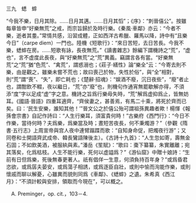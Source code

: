 三九　蟋　蟀

“今我不樂，日月其除。……日月其邁。……日月其慆”；《序》：“刺晉僖公”。按雖每章皆申“好樂無荒”之戒，而宗旨歸於及時行樂。《秦風·車鄰》亦云：“今者不樂，逝者其耋。”常情共感，沿習成體，正如西洋古希臘、羅馬以降，詩中有“且樂今日”（carpe diem）一門也。陸機《短歌行》：“來日苦短，去日苦長。今我不樂，蟋蟀在房。……短歌有詠，長夜無荒。”《讀書雜志》餘編下謂機詩之“荒”，“虚也”，言不虚度此長夜，與“好樂無荒”之“荒”異義。竊謂言各有當。“好樂無荒”之“荒”猶“色荒”、“禽荒”，謂惑溺也；《莊子·繕性》論“樂全”云：“今寄去則不樂，由是觀之，雖樂未嘗不荒也；故曰喪己於物，失性於俗”，與“全”相對，則“荒”謂“喪”、“失”，即亡耗也；《楚辭·招魂》：“娱酒不廢，沉日夜些”，“廢”者止也，謂酣飲不輟，夜以繼日，“荒”亦“廢”也，則機句作通宵無罷歇解亦得，不須添“度”字以足成“虚”字之意。機詩之旨爲行樂毋失時，“荒”解爲虚抑爲止，皆無妨耳。《國語·晉語》四重耳適齊，“齊侯妻之，甚善焉，有馬二十乘，將死於齊而已矣。曰：‘民生安樂，誰知其他！’”晉文公之於僖公殆可謂祖孫異趣者歟！楊惲《報孫會宗書》自記作詩曰：“人生行樂耳，須富貴何時！”古樂府《西門行》：“今日不作樂，當待何時？夫爲樂，爲樂當及時；晝短苦夜長，何不秉燭游？”（參觀《隋書·五行志》上周宣帝與宫人夜中連臂蹋蹀而歌：“自知身命促，把燭夜行游”；又同卷和士開語齊武成帝、韓長鸞語陳後主）。《古詩十九首》：“人生忽如寄，壽無金石固；不如飲美酒，被服紈與素。”潘岳《笙賦》：“歌曰：棗下纂纂，朱實離離；宛其落矣，化爲枯枝。人生不能行樂，死何以虚謚爲？”《游仙窟》中贈十娘詩：“生前有日但爲樂，死後無春更著人。祇有倡佯一生意，何須負持百年身？”或爲昏君恣欲，或爲孱夫晏安，或爲蕩子相誘，或爲逐臣自壯，或則中愉而洵能作樂，或則懷戚而聊以解憂，心雖異而貌則同爲《車鄰》、《蟋蟀》之遺。朱希真《西江月》：“不須計較與安排，領取而今現在”，可以概之。











　A. Preminger，op. cit.，103－4.